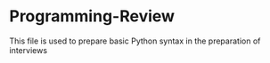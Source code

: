 # Programming-Review
This file is used to prepare basic Python syntax in the preparation of interviews
